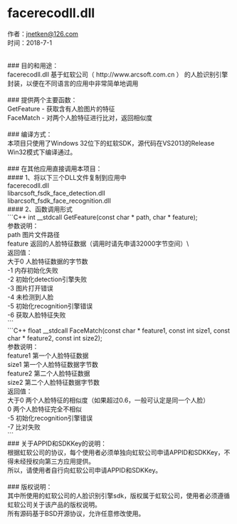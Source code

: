 facerecodll.dll
===

作者：jnetken@126.com<br>
时间：2018-7-1<br>

<br>
### 目的和用途：<br>
facerecodll.dll 基于虹软公司（ http://www.arcsoft.com.cn ） 的人脸识别引擎封装，以便在不同语言的应用中非常简单地调用<br>
<br>
### 提供两个主要函数：<br>
GetFeature - 获取含有人脸图片的特征<br>
FaceMatch - 对两个人脸特征进行比对，返回相似度<br>
<br>
### 编译方式：<br>
本项目只使用了Windows 32位下的虹软SDK，源代码在VS2013的Release Win32模式下编译通过。<br>
<br>
### 在其他应用直接调用本项目：<br>
#### 1、将以下三个DLL文件复制到应用中<br>
facerecodll.dll<br>
libarcsoft_fsdk_face_detection.dll<br>
libarcsoft_fsdk_face_recognition.dll<br>
#### 2、函数调用形式<br>
```C++
int __stdcall GetFeature(const char * path, char * feature);<br>
参数说明：<br>
path	图片文件路径<br>
feature	返回的人脸特征数据（调用时请先申请32000字节空间）\<br>
返回值：<br>
大于0	人脸特征数据的字节数<br>
-1	内存初始化失败<br>
-2	初始化detection引擎失败<br>
-3	图片打开错误<br>
-4	未检测到人脸<br>
-5	初始化recognition引擎错误<br>
-6	获取人脸特征失败<br>
```
<br>
```C++
float __stdcall FaceMatch(const char * feature1, const int size1, const char * feature2, const int size2);<br>
参数说明：<br>
feature1	第一个人脸特征数据<br>
size1	第一个人脸特征数据字节数<br>
feature2	第二个人脸特征数据<br>
size2	第二个人脸特征数据字节数<br>
返回值：<br>
大于0	两个人脸特征的相似度（如果超过0.6，一般可认定是同一个人脸）<br>
0	两个人脸特征完全不相似<br>
-5	初始化recognition引擎错误<br>
-7	比对失败<br>
```
<br>
### 关于APPID和SDKKey的说明：<br>
根据虹软公司的协议，每个使用者必须单独向虹软公司申请APPID和SDKKey，不得未经授权向第三方应用提供。<br>
所以，请使用者自行向虹软公司申请APPID和SDKKey。<br>
<br>
### 版权说明：<br>
其中所使用的虹软公司的人脸识别引擎sdk，版权属于虹软公司，使用者必须遵循虹软公司关于该产品的版权说明。<br>
所有源码基于BSD开源协议，允许任意修改使用。<br>


